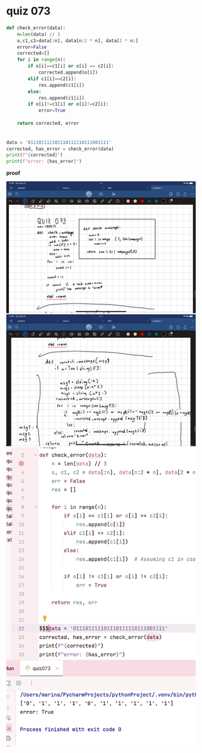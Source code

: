 # quiz 073

```.py
def check_error(data):
    n=len(data) // 3
    o,c1,c2=data[:n], data[n:2 * n], data[2 * n:]
    error=False
    corrected=[]
    for i in range(n):
        if o[i]==c1[i] or o[i] == c2[i]:
            corrected.append(o[i])
        elif c1[i]==c2[i]:
            res.append(c1[i])
        else:
            res.append(c1[i])
        if o[i]!=c1[i] or o[i]!=c2[i]:
            error=True

    return corrected, error


data = '011101111101110111110111001111'
corrected, has_error = check_error(data)
print(f"{corrected}")
print(f"error: {has_error}")

```
**proof**

![](https://github.com/marinamen/year2/blob/main/quizzes/media/compsci.jpeg)
![](https://github.com/marinamen/year2/blob/main/quizzes/media/IMG_0D3AAEA3BE89-1.jpeg)
![](https://github.com/marinamen/year2/blob/main/quizzes/media/Screenshot%202024-09-12%20at%2011.45.05.png)
